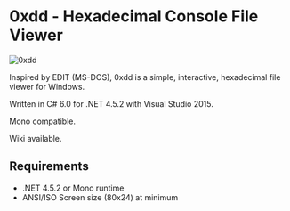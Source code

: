 # 0xdd - Hexadecimal Console File Viewer

![0xdd](http://guitarxhero.github.io/imgs/0xdd1.png)

Inspired by EDIT (MS-DOS), 0xdd is a simple, interactive, hexadecimal file viewer for Windows.

Written in C# 6.0 for .NET 4.5.2 with Visual Studio 2015.

Mono compatible.

Wiki available.

## Requirements

- .NET 4.5.2 or Mono runtime
- ANSI/ISO Screen size (80x24) at minimum